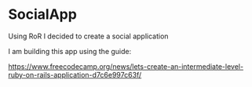 # SocialApp
Using RoR I decided to create a social application 

I am building this app using the guide:

https://www.freecodecamp.org/news/lets-create-an-intermediate-level-ruby-on-rails-application-d7c6e997c63f/
